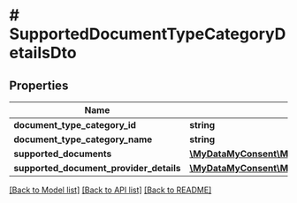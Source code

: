 # # SupportedDocumentTypeCategoryDetailsDto

## Properties

Name | Type | Description | Notes
------------ | ------------- | ------------- | -------------
**document_type_category_id** | **string** |  |
**document_type_category_name** | **string** |  |
**supported_documents** | [**\MyDataMyConsent\Model\SupportedDocumentDetailsDto[]**](SupportedDocumentDetailsDto.md) |  |
**supported_document_provider_details** | [**\MyDataMyConsent\Model\SupportedDocumentProviderDetailsDto[]**](SupportedDocumentProviderDetailsDto.md) |  | [optional]

[[Back to Model list]](../../README.md#models) [[Back to API list]](../../README.md#endpoints) [[Back to README]](../../README.md)
